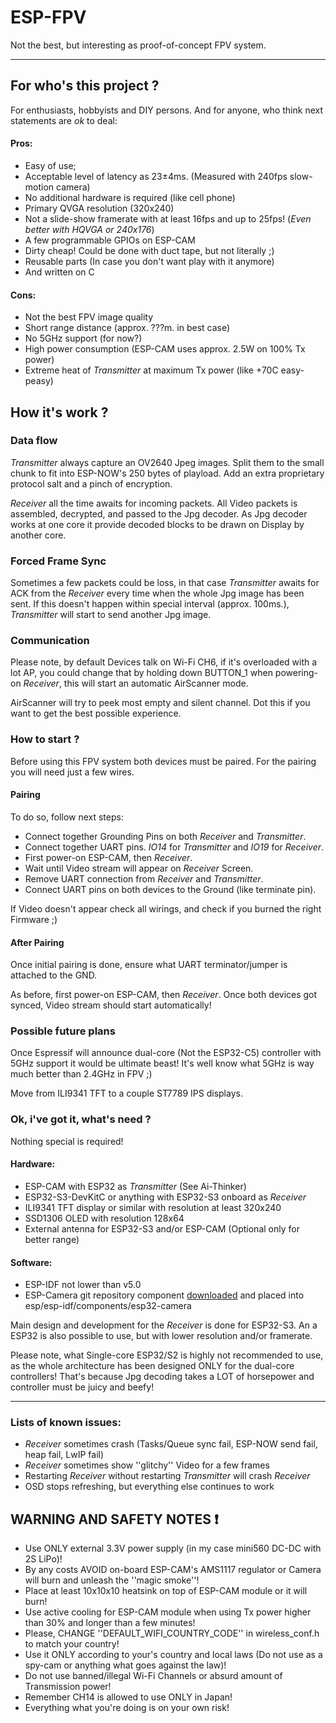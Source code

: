 # ESP-FPV

Not the best, but interesting as proof-of-concept FPV system.
***

## For who's this project ?
For enthusiasts, hobbyists and DIY persons.
And for anyone, who think next statements are *ok* to deal:

#### Pros:
- Easy of use;
- Acceptable level of latency as 23±4ms. (Measured with 240fps slow-motion camera)
- No additional hardware is required (like cell phone)
- Primary QVGA resolution (320x240)
- Not a slide-show framerate with at least 16fps and up to 25fps! (*Even better with HQVGA or 240x176*)
- A few programmable GPIOs on ESP-CAM
- Dirty cheap! Could be done with duct tape, but not literally ;)
- Reusable parts (In case you don't want play with it anymore)
- And written on C

#### Cons:
- Not the best FPV image quality
- Short range distance (approx. ???m. in best case)
- No 5GHz support (for now?)
- High power consumption (ESP-CAM uses approx. 2.5W on 100% Tx power)
- Extreme heat of *Transmitter* at maximum Tx power (like +70C easy-peasy)


## How it's work ?

### Data flow
*Transmitter* always capture an OV2640 Jpeg images.
Split them to the small chunk to fit into ESP-NOW's 250 bytes of playload.
Add an extra proprietary protocol salt and a pinch of encryption.

*Receiver* all the time awaits for incoming packets.
All Video packets is assembled, decrypted, and passed to the Jpg decoder.
As Jpg decoder works at one core it provide decoded blocks to be drawn on Display by another core.

### Forced Frame Sync
Sometimes a few packets could be loss, in that case *Transmitter* awaits for ACK from
the *Receiver* every time when the whole Jpg image has been sent.
If this doesn't happen within special interval (approx. 100ms.), *Transmitter* will start to
send another Jpg image.

### Communication
Please note, by default Devices talk on Wi-Fi CH6, if it's overloaded with a lot AP,
you could change that by holding down BUTTON_1 when powering-on *Receiver*, 
this will start an automatic AirScanner mode.

AirScanner will try to peek most empty and silent channel.
Dot this if you want to get the best possible experience.

### How to start ?
Before using this FPV system both devices must be paired.
For the pairing you will need just a few wires.

#### Pairing
To do so, follow next steps:
  - Connect together Grounding Pins on both *Receiver* and *Transmitter*.
  - Connect together UART pins. *IO14* for *Transmitter* and *IO19* for *Receiver*.
  - First power-on ESP-CAM, then *Receiver*.
  - Wait until Video stream will appear on *Receiver* Screen.
  - Remove UART connection from *Receiver* and *Transmitter*. 
  - Connect UART pins on both devices to the Ground (like terminate pin).

If Video doesn't appear check all wirings, and check if you burned the right Firmware ;)

#### After Pairing
Once initial pairing is done, ensure what UART terminator/jumper is attached to the GND.

As before, first power-on ESP-CAM, then *Receiver*.
Once both devices got synced, Video stream should start automatically!


### Possible future plans
Once Espressif will announce dual-core (Not the ESP32-C5) controller with 5GHz support it would be ultimate beast!
It's well know what 5GHz is way much better than 2.4GHz in FPV ;)

Move from ILI9341 TFT to a couple ST7789 IPS displays.


### Ok, i've got it, what's need ?
Nothing special is required!

#### Hardware:
- ESP-CAM with ESP32 as *Transmitter* (See Ai-Thinker)
- ESP32-S3-DevKitC or anything with ESP32-S3 onboard as *Receiver*
- ILI9341 TFT display or similar with resolution at least 320x240
- SSD1306 OLED with resolution 128x64
- External antenna for ESP32-S3 and/or ESP-CAM (Optional only for better range)



#### Software:
- ESP-IDF not lower than v5.0
- ESP-Camera git repository component [downloaded](https://github.com/espressif/esp32-camera/archive/refs/heads/master.zip "ESP-CAM component download link") and placed into esp/esp-idf/components/esp32-camera


Main design and development for the *Receiver* is done for ESP32-S3.
An a ESP32 is also possible to use, but with lower resolution and/or framerate.

Please note, what Single-core ESP32/S2 is highly not recommended to use,
as the whole architecture has been designed ONLY for the dual-core controllers!
That's because Jpg decoding takes a LOT of horsepower and controller must be juicy and beefy!


***
### Lists of known issues:
- *Receiver* sometimes crash (Tasks/Queue sync fail, ESP-NOW send fail, heap fail, LwIP fail)
- *Receiver* sometimes show ''glitchy'' Video for a few frames
- Restarting *Receiver* without restarting *Transmitter* will crash *Receiver*
- OSD stops refreshing, but everything else continues to work



## WARNING AND SAFETY NOTES :exclamation:
- Use ONLY external 3.3V power supply (in my case mini560 DC-DC with 2S LiPo)!
- By any costs AVOID on-board ESP-CAM's AMS1117 regulator or Camera will burn and unleash the ''magic smoke''!
- Place at least 10x10x10 heatsink on top of ESP-CAM module or it will burn!
- Use active cooling for ESP-CAM module when using Tx power higher than 30% and longer than a few minutes!
- Please, CHANGE ''DEFAULT_WIFI_COUNTRY_CODE'' in wireless_conf.h to match your country!
- Use it ONLY according to your's country and local laws (Do not use as a spy-cam or anything what goes against the law)!
- Do not use banned/illegal Wi-Fi Channels or absurd amount of Transmission power!
- Remember CH14 is allowed to use ONLY in Japan!
- Everything what you're doing is on your own risk!
